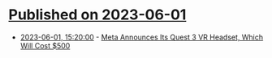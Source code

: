 # [Published on 2023-06-01](index.md)

* [2023-06-01, 15:20:00](https://tech.slashdot.org/story/23/06/01/1430203/meta-announces-its-quest-3-vr-headset-which-will-cost-500?utm_source=rss1.0mainlinkanon&utm_medium=feed) - [Meta Announces Its Quest 3 VR Headset, Which Will Cost $500](https://tech.slashdot.org/story/23/06/01/1430203/meta-announces-its-quest-3-vr-headset-which-will-cost-500?utm_source=rss1.0mainlinkanon&utm_medium=feed)
